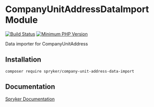 # CompanyUnitAddressDataImport Module
[![Build Status](https://travis-ci.org/spryker/company-unit-address-data-import.svg)](https://travis-ci.org/spryker/company-unit-address-data-import)
[![Minimum PHP Version](https://img.shields.io/badge/php-%3E%3D%207.3-8892BF.svg)](https://php.net/)

Data importer for CompanyUnitAddress

## Installation

```
composer require spryker/company-unit-address-data-import
```

## Documentation

[Spryker Documentation](https://academy.spryker.com/developing_with_spryker/module_guide/modules.html)
